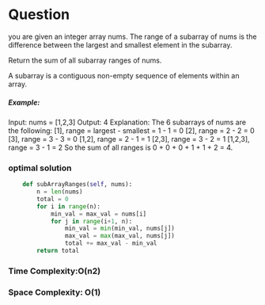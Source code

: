 # Question

you are given an integer array nums. The range of a subarray of nums is the difference between the largest and smallest element in the subarray.

Return the sum of all subarray ranges of nums.

A subarray is a contiguous non-empty sequence of elements within an array.


##### Example:
Input: nums = [1,2,3]
Output: 4
Explanation: The 6 subarrays of nums are the following:
[1], range = largest - smallest = 1 - 1 = 0 
[2], range = 2 - 2 = 0
[3], range = 3 - 3 = 0
[1,2], range = 2 - 1 = 1
[2,3], range = 3 - 2 = 1
[1,2,3], range = 3 - 1 = 2
So the sum of all ranges is 0 + 0 + 0 + 1 + 1 + 2 = 4.


### optimal solution
```python
    def subArrayRanges(self, nums):
        n = len(nums)
        total = 0
        for i in range(n):
            min_val = max_val = nums[i]
            for j in range(i+1, n):
                min_val = min(min_val, nums[j])
                max_val = max(max_val, nums[j])
                total += max_val - min_val
        return total

```



### Time Complexity:O(n2)
### Space Complexity: O(1)